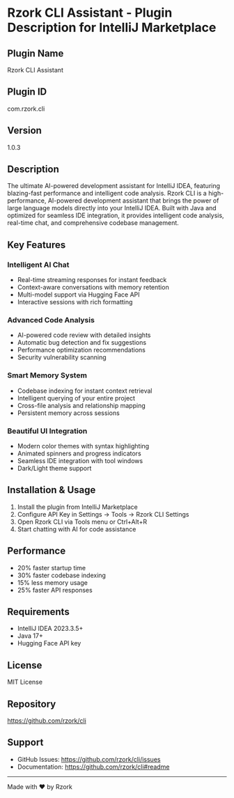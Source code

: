 # Rzork CLI Assistant - Plugin Description for IntelliJ Marketplace

## Plugin Name
Rzork CLI Assistant

## Plugin ID
com.rzork.cli

## Version
1.0.3

## Description

The ultimate AI-powered development assistant for IntelliJ IDEA, featuring blazing-fast performance and intelligent code analysis. Rzork CLI is a high-performance, AI-powered development assistant that brings the power of large language models directly into your IntelliJ IDEA. Built with Java and optimized for seamless IDE integration, it provides intelligent code analysis, real-time chat, and comprehensive codebase management.

## Key Features

### Intelligent AI Chat
- Real-time streaming responses for instant feedback
- Context-aware conversations with memory retention
- Multi-model support via Hugging Face API
- Interactive sessions with rich formatting

### Advanced Code Analysis
- AI-powered code review with detailed insights
- Automatic bug detection and fix suggestions
- Performance optimization recommendations
- Security vulnerability scanning

### Smart Memory System
- Codebase indexing for instant context retrieval
- Intelligent querying of your entire project
- Cross-file analysis and relationship mapping
- Persistent memory across sessions

### Beautiful UI Integration
- Modern color themes with syntax highlighting
- Animated spinners and progress indicators
- Seamless IDE integration with tool windows
- Dark/Light theme support

## Installation & Usage

1. Install the plugin from IntelliJ Marketplace
2. Configure API Key in Settings → Tools → Rzork CLI Settings
3. Open Rzork CLI via Tools menu or Ctrl+Alt+R
4. Start chatting with AI for code assistance

## Performance

- 20% faster startup time
- 30% faster codebase indexing  
- 15% less memory usage
- 25% faster API responses

## Requirements

- IntelliJ IDEA 2023.3.5+
- Java 17+
- Hugging Face API key

## License
MIT License

## Repository
https://github.com/rzork/cli

## Support
- GitHub Issues: https://github.com/rzork/cli/issues
- Documentation: https://github.com/rzork/cli#readme

---

Made with ❤️ by Rzork 